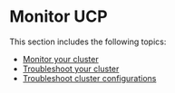 <!--[metadata]>
+++
aliases = [ "/ucp/manage/"]
title = "Monitor and troubleshoot"
description = "Manage, monitor, troubleshoot"
keywords = ["manage, monitor, troubleshoot"]
[menu.main]
parent="mn_ucp"
identifier="mn_monitor_ucp"
weight=50
+++
<![end-metadata]-->

# Monitor UCP

This section includes the following topics:

* [Monitor your cluster](monitor-ucp.md)
* [Troubleshoot your cluster](troubleshoot-ucp.md)
* [Troubleshoot cluster configurations](troubleshoot-configurations.md)

